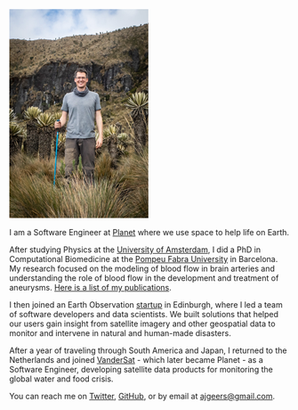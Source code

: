 <img class="profile-photo" src="/assets/images/arjan.jpg" height="375" width="250" alt="Arjan among frailejones in the Los Nevados National Natural Park in Colombia" title="Arjan Geers">

I am a Software Engineer at [Planet](https://www.planet.com) where we use space to help life on Earth.

After studying Physics at the [University of Amsterdam](https://www.uva.nl), I did a PhD in Computational Biomedicine at the [Pompeu Fabra University](https://www.upf.edu/en/) in Barcelona. My research focused on the modeling of blood flow in brain arteries and understanding the role of blood flow in the development and treatment of aneurysms. [Here is a list of my publications](publications.md).

I then joined an Earth Observation [startup](https://astrosat.net) in Edinburgh, where I led a team of software developers and data scientists. We built solutions that helped our users gain insight from satellite imagery and other geospatial data to monitor and intervene in natural and human-made disasters.

After a year of traveling through South America and Japan, I returned to the Netherlands and joined [VanderSat](https://vandersat.com) - which later became Planet - as a Software Engineer, developing satellite data products for monitoring the global water and food crisis.

You can reach me on [Twitter](https://twitter.com/ajgeers), [GitHub](https://github.com/ajgeers), or by email at <ajgeers@gmail.com>.
